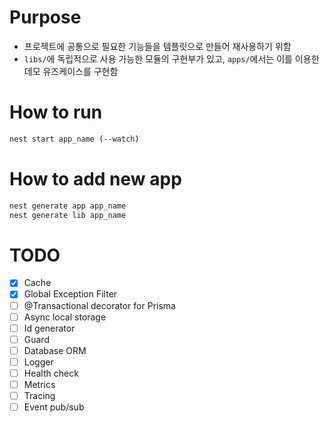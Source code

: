 # Purpose

- 프로젝트에 공통으로 필요한 기능들을 템플릿으로 만들어 재사용하기 위함
- `libs/`에 독립적으로 사용 가능한 모듈의 구현부가 있고, `apps/`에서는 이를 이용한 데모 유즈케이스를 구현함

# How to run
```bash
nest start app_name (--watch)
```

# How to add new app

```bash
nest generate app app_name
nest generate lib app_name
```

# TODO

- [x] Cache
- [x] Global Exception Filter
- [ ] @Transactional decorator for Prisma
- [ ] Async local storage
- [ ] Id generator
- [ ] Guard
- [ ] Database ORM
- [ ] Logger
- [ ] Health check
- [ ] Metrics
- [ ] Tracing
- [ ] Event pub/sub
